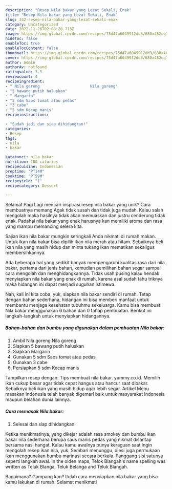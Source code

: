 ```yaml
---
description: "Resep Nila bakar yang Lezat Sekali, Enak"
title: "Resep Nila bakar yang Lezat Sekali, Enak"
slug: 342-resep-nila-bakar-yang-lezat-sekali-enak
category: Uncategorized
date: 2022-11-26T02:08:28.713Z
image: https://img-global.cpcdn.com/recipes/75d47a6049912dd3/680x482cq70/nila-bakar-foto-resep-utama.jpg
hideToc: false
enableToc: true
enableTocContent: false
thumbnail: https://img-global.cpcdn.com/recipes/75d47a6049912dd3/680x482cq70/nila-bakar-foto-resep-utama.jpg
cover: https://img-global.cpcdn.com/recipes/75d47a6049912dd3/680x482cq70/nila-bakar-foto-resep-utama.jpg
author: Admin
authorAv: notfound
ratingvalue: 3.5
reviewcount: 4
recipeingredient:
- " Nila goreng                      Nila goreng"
- "5 bawang putih haluskan"
- " Margarin"
- "5 sdm Saos tomat atau pedas"
- "3 cabe"
- "5 sdm Kecap manis"
recipeinstructions:

- "Sudah jadi dan siap dihidangkan!"
categories:
- Resep
tags:
- nila
- bakar

katakunci: nila bakar 
nutrition: 180 calories
recipecuisine: Indonesian
preptime: "PT14M"
cooktime: "PT59M"
recipeyield: "1"
recipecategory: Dessert

---
```



Selamat Pagi Lagi mencari inspirasi resep nila bakar yang unik? Cara membuatnya memang Agak tidak susah dan tidak juga mudah. Kalau salah mengolah maka hasilnya tidak akan memuaskan dan justru cenderung tidak enak. Padahal nila bakar yang enak harusnya kan memiliki aroma dan rasa yang mampu memancing selera kita.


Sajian ikan nila bakar mungkin seringkali Anda nikmati di rumah makan. Untuk ikan nila bakar bisa dipilih ikan nila merah atau hitam. Sebaiknya beli ikan nila yang masih hidup dan minta tukang ikan mematikan sekaligus membersihkannya.

Ada beberapa hal yang sedikit banyak mempengaruhi kualitas rasa dari nila bakar, pertama dari jenis bahan, kemudian pemilihan bahan segar sampai cara mengolah dan menghidangkannya. Tidak usah pusing kalau hendak menyiapkan nila bakar yang enak di rumah, karena asal sudah tahu triknya maka hidangan ini dapat menjadi suguhan istimewa.


Nah, kali ini kita coba, yuk, siapkan nila bakar sendiri di rumah. Tetap dengan bahan sederhana, hidangan ini bisa memberi manfaat untuk membantu menjaga kesehatan tubuhmu sekeluarga. Kamu bisa membuat Nila bakar menggunakan 6 bahan dan 0 tahap pembuatan. Berikut ini langkah-langkah untuk menyiapkan hidangannya.

<!--inarticleads1-->

##### Bahan-bahan dan bumbu yang digunakan dalam pembuatan Nila bakar:

1. Ambil  Nila goreng                      Nila goreng
1. Siapkan 5 bawang putih haluskan
1. Siapkan  Margarin
1. Gunakan 5 sdm Saos tomat atau pedas
1. Gunakan 3 cabe
1. Persiapkan 5 sdm Kecap manis


Tampilkan resep dengan: Tips membuat nila bakar. yummy.co.id. Memilih ikan cukup besar agar tidak cepat hangus atau hancur saat dibakar. Sebaiknya beli ikan yang masih hidup agar lebih segar. Artikel Menu masakan Indonesia telah banyak digemari baik untuk masyarakat Indonesia maupun belahan dunia lainnya. 

<!--inarticleads2-->

##### Cara memasak Nila bakar:


1. Selesai dan siap dihidangkan!

Ketika menikmatinya, yang dikejar adalah rasa smokey dan bumbu ikan bakar nila sederhana berupa saus manis pedas yang nikmat disantap bersama nasi hangat. Kalau kamu awalnya punya keraguan saat ingin mengolah resep ikan nila, yuk. Sembari menunggu, olesi juga permukaan ikan menggunakan bumbu marinasi secara berkala. Panggang sisi satunya seperti langkah awal. In the olden maps, Telok Blangah&#39;s name spelling was written as Teluk Blanga, Teluk Belanga and Teluk Blangah. 

Bagaimana? Gampang kan? Itulah cara menyiapkan nila bakar yang bisa kamu lakukan di rumah. Selamat menikmati
